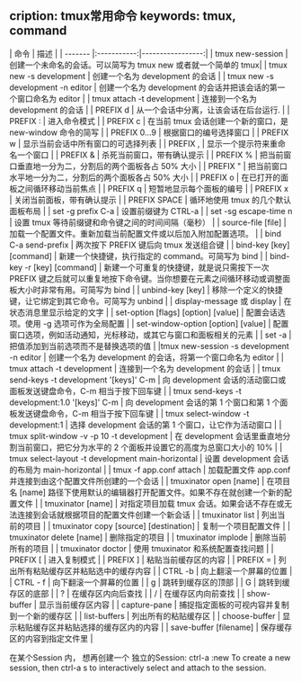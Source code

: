 cription:  tmux常用命令
keywords: tmux, command
---

| 命令 | 描述 |
| ------- |:-----------:|-----------------:|
| tmux new-session | 创建一个未命名的会话。可以简写为 tmux new 或者就一个简单的 tmux|
| tmux new -s development | 创建一个名为 development 的会话 |
| tmux new -s development -n editor | 创建一个名为 development 的会话并把该会话的第一个窗口命名为 editor |
| tmux attach -t development | 连接到一个名为 development 的会话 |
| PREFIX d | 从一个会话中分离，让该会话在后台运行. |
| PREFIX : |  进入命令模式 |
| PREFIX c | 在当前 tmux 会话创建一个新的窗口，是 new-window 命令的简写 |
| PREFIX 0...9 | 根据窗口的编号选择窗口 |
| PREFIX w | 显示当前会话中所有窗口的可选择列表 |
| PREFIX , | 显示一个提示符来重命名一个窗口 |
| PREFIX & | 杀死当前窗口，带有确认提示 |
| PREFIX % | 把当前窗口垂直地一分为二，分割后的两个面板各占 50% 大小 |
| PREFIX " | 把当前窗口水平地一分为二，分割后的两个面板各占 50% 大小 |
| PREFIX o | 在已打开的面板之间循环移动当前焦点 |
| PREFIX q | 短暂地显示每个面板的编号 |
| PREFIX x | 关闭当前面板，带有确认提示 |
| PREFIX SPACE | 循环地使用 tmux 的几个默认面板布局 |
| set -g prefix C-a | 设置前缀键为 CTRL-a |
| set -sg escape-time n |  设置 tmux 等待前缀键和命令键之间的时间间隔（毫秒） |
| source-file [file]  | 加载一个配置文件。重新加载当前配置文件或以后加入附加配置选项。 |
| bind C-a send-prefix | 两次按下 PREFIX 键后向 tmux 发送组合键 |
| bind-key [key] [command] | 新建一个快捷键，执行指定的 command。可简写为 bind |
| bind-key -r [key] [command]  | 新建一个可重复的快捷键，就是说只需按下一次 PREFIX 键之后就可以重复地按下命令键。当你想要在元素之间循环移动或调整面板大小时非常有用。可简写为 bind |
| unbind-key [key] | 移除一个定义的快捷键，让它绑定到其它命令。可简写为 unbind |
| display-message 或 display | 在状态消息里显示给定的文字 |
| set-option [flags] [option] [value] | 配置会话选项。使用 -g 选项可作为全局配置 |
| set-window-option [option] [value] | 配置窗口选项，例如活动通知，光标移动，或其它与窗口和面板相关的元素 |
| set -a | 把值添加到当前选项而不是替换选项的值 |
|tmux new-session -s development -n editor | 创建一个名为 development 的会话，将第一个窗口命名为 editor |
| tmux attach -t development | 连接到一个名为 development 的会话 |
| tmux send-keys -t development '[keys]' C-m | 向 development 会话的活动窗口或面板发送键盘命令，C-m 相当于按下回车键 |
| tmux send-keys -t development:1.0 '[keys]' C-m | 向 development 会话的第 1 个窗口和第 1 个面板发送键盘命令，C-m 相当于按下回车键 |
| tmux select-window -t development:1 | 选择 development 会话的第 1 个窗口，让它作为活动窗口 |
| tmux split-window -v -p 10 -t development |  在 development 会话里垂直地分割当前窗口，把它分为水平的 2 个面板并设置它的高度为总窗口大小的 10% |
| tmux select-layout -t development main-horizontal | 设置 development 会话的布局为 main-horizontal |
| tmux -f app.conf attach | 加载配置文件 app.conf 并连接到由这个配置文件所创建的一个会话 |
| tmuxinator open [name] | 在项目名 [name] 路径下使用默认的编辑器打开配置文件。如果不存在就创建一个新的配置文件 |
| tmuxinator [name] | 对指定项目加载 tmux 会话。如果会话不存在或无法连接到会话就根据项目的配置文件创建一个新会话 |
| tmuxinator list | 列出当前的项目 |
| tmuxinator copy [source] [destination] | 复制一个项目配置文件 |
| tmuxinator delete [name] | 删除指定的项目 |
| tmuxinator implode | 删除当前所有的项目 |
| tmuxinator doctor | 使用 tmuxinator 和系统配置查找问题 |
| PREFIX [ | 进入复制模式 |
| PREFIX ] | 粘贴当前缓存区的内容 |
| PREFIX = | 列出所有粘贴缓存区并粘贴选中的缓存内容 |
| CTRL -b | 向上翻滚一个屏幕的位置 |
| CTRL - f | 向下翻滚一个屏幕的位置 |
| g | 跳转到缓存区的顶部 |
| G | 跳转到缓存区的底部 |
| ? | 在缓存区内向后查找 |
| / | 在缓存区内向前查找 |
| show-buffer | 显示当前缓存区内容 |
| capture-pane | 捕捉指定面板的可视内容并复制到一个新的缓存区 |
| list-buffers | 列出所有的粘贴缓存区 |
| choose-buffer | 显示粘贴缓存区并粘贴选择的缓存区内的内容 |
| save-buffer [filename] | 保存缓存区的内容到指定文件里 |


在某个Session 内， 想再创建一个 独立的Session:
ctrl-a :new            To create a new session, then
ctrl-a s                  to interactively select and attach to the session.

